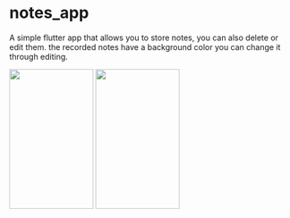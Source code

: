 # notes_app

A simple flutter app that allows you to store notes, you can also delete or edit them.
the recorded notes have a background color you can change it through editing. 

<div>
  <img src="https://github.com/Ahmed113/flutter-notes_app/assets/24722589/844fc448-be8f-487f-807c-5174aa967328" width= 150 height= 250>
  <img src="https://github.com/Ahmed113/flutter-notes_app/assets/24722589/960c8e68-a1af-42de-bf5b-146b5db3ae8b" width= 150 height= 250>
</div>

